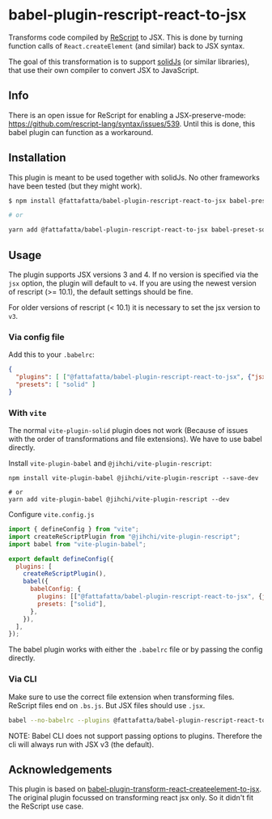 # babel-plugin-rescript-react-to-jsx

Transforms code compiled by [ReScript](https://rescript-lang.org/) to JSX. This is done by turning function calls of `React.createElement` (and similar) back to JSX syntax.

The goal of this transformation is to support [solidJs](https://github.com/solidjs/solid) (or similar libraries), that use their own compiler to convert JSX to JavaScript.

## Info

There is an open issue for ReScript for enabling a JSX-preserve-mode: <https://github.com/rescript-lang/syntax/issues/539>. Until this is done, this babel plugin can function as a workaround.

## Installation

This plugin is meant to be used together with solidJs. No other frameworks have been tested (but they might work).

```sh
$ npm install @fattafatta/babel-plugin-rescript-react-to-jsx babel-preset-solid --save-dev

# or

yarn add @fattafatta/babel-plugin-rescript-react-to-jsx babel-preset-solid --dev
```

## Usage

The plugin supports JSX versions 3 and 4. If no version is specified via the `jsx` option, the plugin will default to `v4`. If you are using the newest version of rescript (>= 10.1), the default settings should be fine.

For older versions of rescript (< 10.1) it is necessary to set the jsx version to `v3`.

### Via config file

Add this to your `.babelrc`:

```json
{
  "plugins": [ ["@fattafatta/babel-plugin-rescript-react-to-jsx", {"jsx": "v4"}] ],
  "presets": [ "solid" ]
}
```

### With `vite`

The normal `vite-plugin-solid` plugin does not work (Because of issues with the order of transformations and file extensions). We have to use babel directly.

Install `vite-plugin-babel` and `@jihchi/vite-plugin-rescript`:

```shell
npm install vite-plugin-babel @jihchi/vite-plugin-rescript --save-dev

# or
yarn add vite-plugin-babel @jihchi/vite-plugin-rescript --dev
```

Configure `vite.config.js`

```js
import { defineConfig } from "vite";
import createReScriptPlugin from "@jihchi/vite-plugin-rescript";
import babel from "vite-plugin-babel";

export default defineConfig({
  plugins: [
    createReScriptPlugin(),
    babel({
      babelConfig: {
        plugins: [["@fattafatta/babel-plugin-rescript-react-to-jsx", {jsx: "v4"}]],
        presets: ["solid"],
      },
    }),
  ],
});
```
The babel plugin works with either the `.babelrc` file or by passing the config directly.

### Via CLI

Make sure to use the correct file extension when transforming files. ReScript files end on `.bs.js`. But JSX files should use `.jsx`.

```sh
babel --no-babelrc --plugins @fattafatta/babel-plugin-rescript-react-to-jsx script.bs.js > script.jsx
```

NOTE: Babel CLI does not support passing options to plugins. Therefore the cli will always run with JSX v3 (the default).

## Acknowledgements

This plugin is based on [babel-plugin-transform-react-createelement-to-jsx](https://github.com/flying-sheep/babel-plugin-transform-react-createelement-to-jsx). The original plugin focussed on transforming react jsx only. So it didn't fit the ReScript use case.